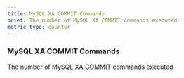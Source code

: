 ```yaml
---
title: MySQL XA COMMIT Commands
brief: The number of MySQL XA COMMIT commands executed
metric_type: counter
---
```

### MySQL XA COMMIT Commands

The number of MySQL XA COMMIT commands executed
